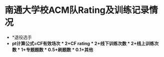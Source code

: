 # 南通大学校ACM队Rating及训练记录情况

- \*退役选手
- **pt计算公式=CF有效场次 * 2+CF rating * 2+线下训练次数 * 2+线上训练次数 * 1+专题题数 * 0.5+刷题数 * 0.1+其他**
